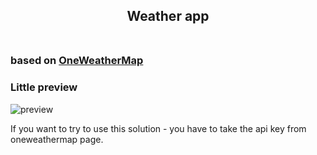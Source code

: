 <h2 align="center">
Weather app
<br><br>
</h2>

### based on [OneWeatherMap](https://openweathermap.org/)

### Little preview

![preview](https://media.giphy.com/media/jx1YD74P9q3lBya7E3/giphy.gif)

If you want to try to use this solution - you have to take the api key from oneweathermap page.

